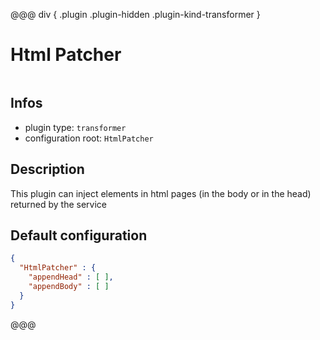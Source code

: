 
@@@ div { .plugin .plugin-hidden .plugin-kind-transformer }

# Html Patcher

<img class="plugin-logo plugin-hidden" src=""></img>

## Infos

* plugin type: `transformer`
* configuration root: `HtmlPatcher`

## Description

This plugin can inject elements in html pages (in the body or in the head) returned by the service



## Default configuration

```json
{
  "HtmlPatcher" : {
    "appendHead" : [ ],
    "appendBody" : [ ]
  }
}
```





@@@

